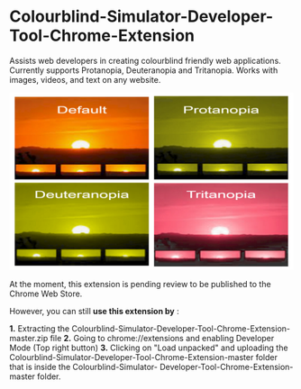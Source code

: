 # Colourblind-Simulator-Developer-Tool-Chrome-Extension
Assists web developers in creating colourblind friendly web applications. 
Currently supports Protanopia, Deuteranopia and Tritanopia. Works with images, videos, and text on any website.

![Screenshot](Screenshots/Square4x4.jpg)


At the moment, this extension is pending review to be published to the Chrome Web Store.


However, you can still **use this extension by** :

  **1.** Extracting the Colourblind-Simulator-Developer-Tool-Chrome-Extension-master.zip file
  **2.** Going to chrome://extensions and enabling Developer Mode (Top right button)
  **3.** Clicking on "Load unpacked" and uploading the Colourblind-Simulator-Developer-Tool-Chrome-Extension-master folder that is inside the Colourblind-Simulator-              Developer-Tool-Chrome-Extension-master folder.
  




